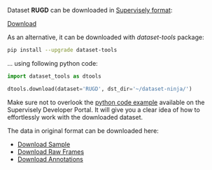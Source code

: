 Dataset **RUGD** can be downloaded in [Supervisely format](https://developer.supervisely.com/api-references/supervisely-annotation-json-format):

 [Download](https://www.dropbox.com/scl/fi/ds9ciqmqup20x91lueivd/rugd-DatasetNinja.tar?rlkey=xsgm7kld5m564fvmpenfnnv1g&dl=1)

As an alternative, it can be downloaded with *dataset-tools* package:
``` bash
pip install --upgrade dataset-tools
```

... using following python code:
``` python
import dataset_tools as dtools

dtools.download(dataset='RUGD', dst_dir='~/dataset-ninja/')
```
Make sure not to overlook the [python code example](https://developer.supervisely.com/getting-started/python-sdk-tutorials/iterate-over-a-local-project) available on the Supervisely Developer Portal. It will give you a clear idea of how to effortlessly work with the downloaded dataset.

The data in original format can be downloaded here:

- [Download Sample](http://rugd.vision/data/RUGD_sample-data.zip)
- [Download Raw Frames](http://rugd.vision/data/RUGD_frames-with-annotations.zip)
- [Download Annotations](http://rugd.vision/data/RUGD_annotations.zip)
